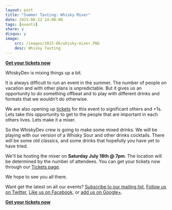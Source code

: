 ```yaml
---
layout: post
title: "Summer Tasting: Whisky Mixer"
date: 2015-06-22 14:00:00
tags: [events]
share: y
disqus: y
image:
    src: /images/2015-06/whisky-mixer.PNG
    desc: Whisky Tasting
---
```


**[Get your tickets now][1]**

WhiskyDev is mixing things up a bit.

It is always difficult to run an event in the summer. The number of people on vacation and with other plans is unpredictable. But it gives us an opportunity to do something offbeat and to play with different drinks and formats that we wouldn’t do otherwise. 

We are also opening up [tickets][1] for this event to significant others and +1s. Lets take this opportunity to get to the people that are important in each others lives. Lets make it a mixer. 

So the WhiskyDev crew is going to make some mixed drinks. We will be playing with our version of a Whisky Sour and other drinks cocktails. There will be some old classics, and some drinks that hopefully you have yet to have tried. 

We'll be hosting the mixer on **Saturday July 18th @ 7pm**. The location will be determined by the number of attendees. You can get your tickets now through our [Tickets page][1].

We hope to see you all there.

Want get the latest on all our events? [Subscribe to our mailing list][2], [Follow us on Twitter][3], [Like us on Facebook][4], or [add us on Google+][5].

**[Get your tickets now][1]**

  [1]: /tickets/
  [2]: /subscribe/
  [3]: http://twitter.com/whiskydev
  [4]: http://www.facebook.com/whiskydev
  [5]: http://plus.google.com/+Whiskydev

